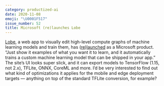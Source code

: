 ```yaml
---
category: productized-ai
date: 2020-11-08
emoji: "\U0001F517"
issue_number: 52
title: Microsoft (re)launches Lobe
---
```


[Lobe](https://lobe.ai?utm_campaign=Dynamically%20Typed&utm_medium=email&utm_source=Revue%20newsletter), a web app to visually edit high-level compute graphs of machine learning models and train them, has ([re](https://www.producthunt.com/posts/lobe?utm_campaign=Dynamically%20Typed&utm_medium=email&utm_source=Revue%20newsletter))[launched](https://twitter.com/lobe_ai/status/1320719325804646401?s=12&utm_campaign=Dynamically%20Typed&utm_medium=email&utm_source=Revue%20newsletter) as a Microsoft product.
“Just show it examples of what you want it to learn, and it automatically trains a custom machine learning model that can be shipped in your app.” The site’s UI looks super slick, and it can export models to TensorFlow (1.15, not 2.x), TFLite, ONNX, CoreML and more.
I’d be very interested to find out what kind of optimizations it applies for the mobile and edge deployment targets — anything on top of the standard TFLite conversion, for example?